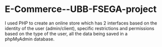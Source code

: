 # E-Commerce--UBB-FSEGA-project

I used PHP to create an online store which has 2 interfaces based on the identity of the user (admin/client), specific restrictions and permissions based on the type of the user, all the data being saved in a phpMyAdmin database. 
 
